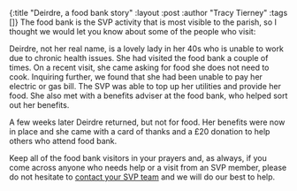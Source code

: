 {:title "Deirdre, a food bank story"
 :layout :post
 :author "Tracy Tierney"
 :tags []}
The food bank is the SVP activity that is most visible to the parish, so I thought we would let you know about some of the people who visit:

Deirdre, not her real name, is a lovely lady in her 40s who is unable to work due to chronic health issues. She had visited the food bank a couple of times. On a recent visit, she came asking for food she does not need to cook. Inquiring further, we found that she had been unable to pay her electric or gas bill. The SVP was able to top up her utilities and provide her food. She also met with a benefits adviser at the food bank, who helped sort out her benefits.

A few weeks later Deirdre returned, but not for food. Her benefits were now in place and she came with a card of thanks and a £20 donation to help others who attend food bank.

Keep all of the food bank visitors in your prayers and, as always, if you come across anyone who needs help or a visit from an SVP member, please do not hesitate to [contact your SVP team](../../pages-output/contact/) and we will do our best to help.
